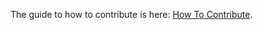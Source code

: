 <!--(dl
(section-meta
    (title How to contribute))
)-->

The guide to how to contribute is here: [How To Contribute](./contributing.md).